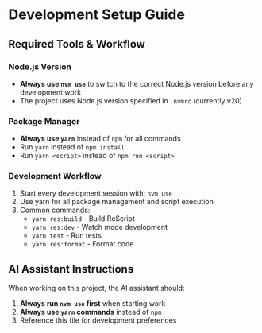 # Development Setup Guide

## Required Tools & Workflow

### Node.js Version

- **Always use `nvm use`** to switch to the correct Node.js version before any development work
- The project uses Node.js version specified in `.nvmrc` (currently v20)

### Package Manager

- **Always use `yarn`** instead of `npm` for all commands
- Run `yarn` instead of `npm install`
- Run `yarn <script>` instead of `npm run <script>`

### Development Workflow

1. Start every development session with: `nvm use`
2. Use yarn for all package management and script execution
3. Common commands:
   - `yarn res:build` - Build ReScript
   - `yarn res:dev` - Watch mode development
   - `yarn test` - Run tests
   - `yarn res:format` - Format code

## AI Assistant Instructions

When working on this project, the AI assistant should:

1. **Always run `nvm use` first** when starting work
2. **Always use `yarn` commands** instead of `npm`
3. Reference this file for development preferences
